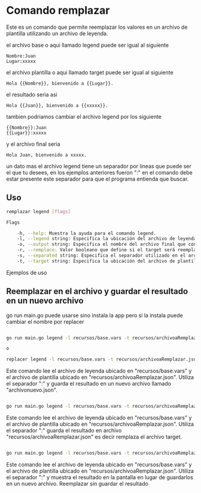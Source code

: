 # Comando remplazar

Este es un comando que permite reemplazar los valores en un archivo de plantilla utilizando un archivo de leyenda.

el archivo base o aqui llamado legend puede ser igual al siguiente
```
Nombre:Juan
Lugar:xxxxx
```
el archivo plantilla o aqui llamado target puede ser igual al siguiente
```
Hola {{Nombre}}, bienvenido a {{Lugar}}.
```

el resultado seria asi 
```
Hola {{Juan}}, bienvenido a {{xxxxx}}.
```
tambien podriamos cambiar el archivo legend por los siguiente 
```
{{Nombre}}:Juan
{{Lugar}}:xxxxx
```
y el archivo final seria 

```
Hola Juan, bienvenido a xxxxx.
```
un dato mas el archivo legend tiene un separador por lineas que puede ser el que tu desees, en los ejemplos anteriores fueron ":" en el comando debe estar presente este separador para que el programa entienda que buscar.


## Uso

```bash
remplazar legend [flags]

Flags

    -h, --help: Muestra la ayuda para el comando legend.
    -l, --legend string: Especifica la ubicación del archivo de leyenda donde se encuentran los datos que se utilizarán para el reemplazo.
    -o, --output string: Especifica el nombre del archivo final que contendrá tanto los valores de la leyenda como las plantillas.
    -r, --remplace: Valor booleano que define si el target será reemplazado o si el resultado se mostrará en la pantalla.
    -s, --separated string: Especifica el separador utilizado en el archivo de leyenda para separar los datos y los valores (por ejemplo, "=").
    -t, --target string: Especifica la ubicación del archivo de plantilla donde se realizarán los reemplazos o se utilizará para crear un nuevo archivo con los datos reemplazados.
```
Ejemplos de uso

## Reemplazar en el archivo y guardar el resultado en un nuevo archivo

go run main.go puede usarse sino instala la app pero si la instala puede cambiar el nombre por  replacer


```bash

go run main.go legend -l recursos/base.vars -t recursos/archivoaRemplazar.json -s : -o archivonuevo.json

o

replacer legend -l recursos/base.vars -t recursos/archivoaRemplazar.json -s : -o archivonuevo.json

```
Este comando lee el archivo de leyenda ubicado en "recursos/base.vars" y el archivo de plantilla ubicado en "recursos/archivoaRemplazar.json". Utiliza el separador ":" y guarda el resultado en un nuevo archivo llamado "archivonuevo.json".


```bash

go run main.go legend -l recursos/base.vars -t recursos/archivoaRemplazar.json -s : -r
```
Este comando lee el archivo de leyenda ubicado en "recursos/base.vars" y el archivo de plantilla ubicado en "recursos/archivoaRemplazar.json". Utiliza el separador ":" guarda el resultado en archivo "recursos/archivoaRemplazar.json" es decir remplaza el archivo target.


```bash

go run main.go legend -l recursos/base.vars -t recursos/archivoaRemplazar.json -s :
```
Este comando lee el archivo de leyenda ubicado en "recursos/base.vars" y el archivo de plantilla ubicado en "recursos/archivoaRemplazar.json". Utiliza el separador ":" y muestra el resultado en la pantalla en lugar de guardarlos en un nuevo archivo.
Reemplazar sin guardar el resultado
